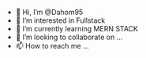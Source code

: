 - 👋 Hi, I’m @Dahom95
- 👀 I’m interested in Fullstack
- 🌱 I’m currently learning MERN STACK
- 💞️ I’m looking to collaborate on ...
- 📫 How to reach me ...

<!---
Dahom95/Dahom95 is a ✨ special ✨ repository because its `README.md` (this file) appears on your GitHub profile.
You can click the Preview link to take a look at your changes.
--->
